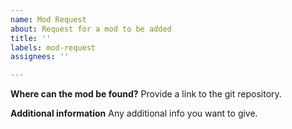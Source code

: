 ```yaml
---
name: Mod Request
about: Request for a mod to be added
title: ''
labels: mod-request
assignees: ''

---
```


**Where can the mod be found?**
Provide a link to the git repository.

**Additional information**
Any additional info you want to give.
